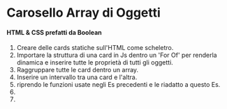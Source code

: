 Carosello Array di Oggetti
===
#### HTML & CSS prefatti da Boolean

1. Creare delle cards statiche sull'HTML come scheletro.
2. Importare la struttura di una card in Js dentro un 'For Of' per renderla dinamica e inserire tutte le proprietà di tutti gli oggetti.
3. Raggruppare tutte le card dentro un array.
4. Inserire un intervallo tra una card e l'altra.
5. riprendo le funzioni usate negli Es precedenti e le riadatto a questo Es.
6. 
7. 
